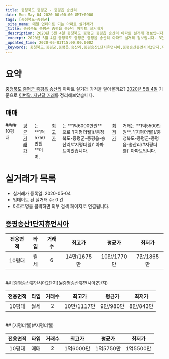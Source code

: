 ```yaml
---
title: 충청북도 증평군 - 증평읍 송산리
date: Mon May 04 2020 00:00:00 GMT+0900
tags: [충청북도-증평군]
_site_name: 매일 업데이트 되는 아파트 실거래가
_title: 충청북도 증평군 증평읍 송산리 아파트 실거래가
_description: 2020년 5월 4일 충청북도 증평군 증평읍 송산리 아파트 실거래 정보입니다. 3건 아파트 정보가 있습니다.
_excerpt: 2020년 5월 4일 충청북도 증평군 증평읍 송산리 아파트 실거래 정보입니다. 3건 아파트 정보가 있습니다.
_updated_time: 2020-05-03T15:00:00.000Z
_keywords: 충청북도,증평군,증평읍,송산리,증평송산1단지휴먼시아,증평송산휴먼시아2단지,지평더웰
---
```





# 요약
<ins>충청북도 증평군 증평읍 송산리</ins> 아파트 실거래 가격을 알아볼까요? <ins>2020년 5월 4일</ins> 기준으로 <ins>이번달, 지난달 거래</ins>를 정리해보았습니다.

## 매매
<div class="container">
<div class="twelve columns" markdown="1">
#### 10평대
<ins>평균 거래가</ins>는 **1억5750만원**이며, <ins>최고가</ins>는 **1억6000만원**으로 '[지평더웰](/충청북도-증평군-증평읍-송산리/#지평더웰)' 아파트이었습니다. <ins>최저가</ins> 거래는 **1억5500만원**, '[지평더웰](/충청북도-증평군-증평읍-송산리/#지평더웰)' 아파트입니다.
</div>
</div>



# 실거래가 목록
- 실거래가 등록일: 2020-05-04
- 업데이트 된 실거래 수: 0 건
- 아파트명을 클릭하면 외부 검색 페이지로 연결됩니다.

## [증평송산1단지휴먼시아](#증평송산1단지휴먼시아)

|전용면적|타입|거래수|최고가|평균가|최저가|
|:---:|:---:|:---:|:---:|:---:|:---:|
|10평대|<span class="deal-type-3">월세</span>|6|14만/1675만|10만/1770만|7만/1865만|

<br/>
## [증평송산휴먼시아2단지](#증평송산휴먼시아2단지)

|전용면적|타입|거래수|최고가|평균가|최저가|
|:---:|:---:|:---:|:---:|:---:|:---:|
|10평대|<span class="deal-type-3">월세</span>|2|10만/1117만|9만/980만|8만/843만|

<br/>
## [지평더웰](#지평더웰)

|전용면적|타입|거래수|최고가|평균가|최저가|
|:---:|:---:|:---:|:---:|:---:|:---:|
|10평대|<span class="deal-type-1">매매</span>|2|1억6000만|1억5750만|1억5500만|

<br/>



